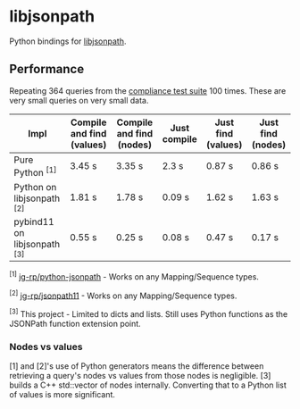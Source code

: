 # libjsonpath

Python bindings for [libjsonpath](https://github.com/jg-rp/libjsonpath).

## Performance

Repeating 364 queries from the [compliance test suite](https://github.com/jsonpath-standard/jsonpath-compliance-test-suite) 100 times. These are very small queries on very small data.

| Impl                                   | Compile and find (values) | Compile and find (nodes) | Just compile | Just find (values) | Just find (nodes) |
| -------------------------------------- | ------------------------- | ------------------------ | ------------ | ------------------ | ----------------- |
| Pure Python <sup>[1]</sup>             | 3.45 s                    | 3.35 s                   | 2.3 s        | 0.87 s             | 0.86 s            |
| Python on libjsonpath <sup>[2]</sup>   | 1.81 s                    | 1.78 s                   | 0.09 s       | 1.62 s             | 1.63 s            |
| pybind11 on libjsonpath <sup>[3]</sup> | 0.55 s                    | 0.25 s                   | 0.08 s       | 0.47 s             | 0.17 s            |

<sup>[1]</sup> [jg-rp/python-jsonpath](https://github.com/jg-rp/python-jsonpath/graphs/traffic) - Works on any Mapping/Sequence types.

<sup>[2]</sup> [jg-rp/jsonpath11](https://github.com/jg-rp/jsonpath11) - Works on any Mapping/Sequence types.

<sup>[3]</sup> This project - Limited to dicts and lists. Still uses Python functions as the JSONPath function extension point.

### Nodes vs values

[1] and [2]'s use of Python generators means the difference between retrieving a query's nodes vs values from those nodes is negligible. [3] builds a C++ std::vector of nodes internally. Converting that to a Python list of values is more significant.

